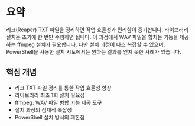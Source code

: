 # 요약

리크(Reaper) TXT 파일을 정리하면 작업 효율성과 편리함이 증가합니다. 라이브러리 설치는 초기에 한 번만 수행하면 됩니다. 이 과정에서 WAV 파일을 합치는 기능을 제공하는 ffmpeg 설치가 필요합니다. 다만 설치 과정이 다소 복잡할 수 있으며, PowerShell을 사용한 설치 시도에서는 원하는 결과를 얻지 못한 사례가 있습니다.

## 핵심 개념
- 리크 TXT 파일 정리를 통한 작업 효율성 향상
- 라이브러리 최초 1회 설치 필요성
- ffmpeg: WAV 파일 병합 기능 제공 도구
- 설치 과정의 잠재적 복잡성
- PowerShell 설치 방식의 제한점